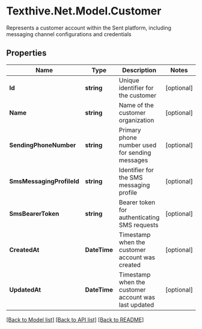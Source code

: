 # Texthive.Net.Model.Customer
Represents a customer account within the Sent platform, including messaging channel configurations and credentials

## Properties

Name | Type | Description | Notes
------------ | ------------- | ------------- | -------------
**Id** | **string** | Unique identifier for the customer | [optional] 
**Name** | **string** | Name of the customer organization | [optional] 
**SendingPhoneNumber** | **string** | Primary phone number used for sending messages | [optional] 
**SmsMessagingProfileId** | **string** | Identifier for the SMS messaging profile | [optional] 
**SmsBearerToken** | **string** | Bearer token for authenticating SMS requests | [optional] 
**CreatedAt** | **DateTime** | Timestamp when the customer account was created | [optional] 
**UpdatedAt** | **DateTime** | Timestamp when the customer account was last updated | [optional] 

[[Back to Model list]](../README.md#documentation-for-models) [[Back to API list]](../README.md#documentation-for-api-endpoints) [[Back to README]](../README.md)

